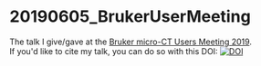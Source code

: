 # 20190605_BrukerUserMeeting

The talk I give/gave at the [Bruker micro-CT Users Meeting 2019](https://www.bruker.com/events/micro-ct-users-meeting.html).                        
If you'd like to cite my talk, you can do so with this DOI: [![DOI](https://zenodo.org/badge/185378935.svg)](https://zenodo.org/badge/latestdoi/185378935)
